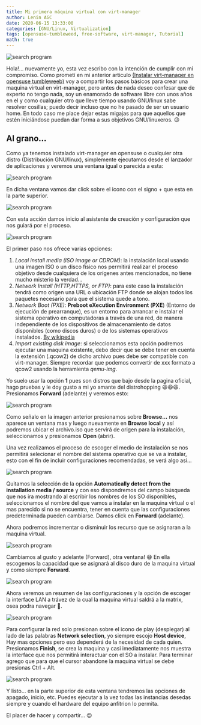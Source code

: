 ```yaml
---
title: Mi primera máquina virtual con virt-manager
author: Lenin AGC
date: 2020-06-15 13:33:00
categories: [GNU/Linux, Virtualization]
tags: [opensuse-tumbleweed, free-software, virt-manager, Tutorial]
math: true
---
```


![search program](/assets/img_posts/post2_img0.webp)

Hola!… nuevamente yo, esta vez escribo con la intención de cumplir con mi compromiso. Como prometí en mi anterior articulo [(Instalar virt-manager en opensuse tumbleweeb)](https://igunublue.github.io/posts/Instalar-virt-manager-en-Opensuse-Tumbleweed/) voy a compartir los pasos básicos para crear una maquina virtual en virt-manager, pero antes de nada deseo confesar que de experto no tengo nada, soy un enamorado de software libre con unos años en el y como cualquier otro que lleve tiempo usando GNU/linux sabe resolver cosillas; puedo decir incluso que no he pasado de ser un usuario home. En todo caso me place dejar estas migajas para que aquellos que estén iniciándose puedan dar forma a sus objetivos GNU/linuxeros. 😉

## Al grano…

Como ya tenemos instalado virt-manager en opensuse o cualquier otra distro (Distribución GNU/linux), simplemente ejecutamos desde el lanzador de aplicaciones y veremos una ventana igual o parecida a esta:

![search program](/assets/img_posts/post2_img1.webp)

En dicha ventana vamos dar click sobre el icono con el signo + que esta en la parte superior.

![search program](/assets/img_posts/post2_img2.webp)

Con esta acción damos inicio al asistente de creación y configuración que nos guiará por el proceso.

![search program](/assets/img_posts/post2_img3.webp)

El primer paso nos ofrece varias opciones:

1. _Local install media (ISO image or CDROM)_: la instalación local usando una imagen ISO o un disco físico nos permitirá realizar el proceso objetivo desde cualquiera de los orígenes antes mencionados, no tiene mucho misterio la verdad…
2. _Network Install (HTTP,HTTPS, or FTP)_: para este caso la instalación tendrá como origen una URL o ubicación FTP donde se alojan todos los paquetes necesario para que el sistema quede a tono.
3. _Network Boot (PXE)_: **Preboot eXecution Environment** (**PXE**) (Entorno de ejecución de prearranque), es un entorno para arrancar e instalar el sistema operativo en computadoras a través de una red, de manera independiente de los dispositivos de almacenamiento de datos disponibles (como discos duros) o de los sistemas operativos instalados. [By wikipedia](https://es.wikipedia.org/wiki/Preboot_Execution_Environment)
4. _Import existing disk image_: si seleccionamos esta opción podremos ejecutar una maquina existente, debo decir que se debe tener en cuenta la extensión (.qcow2) de dicho archivo pues debe ser compatible con virt-manager. Siempre recordar que podemos convertir de xxx formato a qcow2 usando la herramienta _qemu-img_.

Yo suelo usar la opción **1** pues son distros que bajo desde la pagina oficial, hago pruebas y le doy gusto a mi yo amante del distrohopping 😆😆😆. Presionamos **Forward** (adelante) y veremos esto:

![search program](/assets/img_posts/post2_img4.webp)

Como señalo en la imagen anterior presionamos sobre **Browse…** nos aparece un ventana mas y luego nuevamente en **Browse local** y así podremos ubicar el archivo.iso que servirá de origen para la instalación, seleccionamos y presionamos **Open** (abrir).

Una vez realizamos el proceso de escoger el medio de instalación se nos permitirá selecionar el nombre del sistema operativo que se va a instalar, esto con el fin de incluir configuraciones recomendadas, se verá algo así…

![search program](/assets/img_posts/post2_img5.webp)

Quitamos la selección de la opción **Automatically detect from the installation media / source** y con eso dispondremos del campo búsqueda que nos ira mostrando al escribir los nombres de los SO disponibles, seleccionamos el nombre del que vamos a instalar en la maquina virtual o el mas parecido si no se encuentra, tener en cuenta que las configuraciones predeterminada pueden cambiarse. Damos click en **Forward** (adelante).

Ahora podremos incrementar o disminuir los recurso que se asignaran a la maquina virtual.

![search program](/assets/img_posts/post2_img6.webp)

Cambiamos al gusto y adelante (Forward), otra ventana! 😅 En ella escogemos la capacidad que se asignará al disco duro de la maquina virtual y como siempre **Forward**.

![search program](/assets/img_posts/post2_img7.webp)

Ahora veremos un resumen de las configuraciones y la opción de escoger la interface LAN a trávez de la cual la maquina virtual saldrá a la matrix, osea podra navegar 🤣.

![search program](/assets/img_posts/post2_img8.webp)

Para configurar la red solo presionan sobre el icono de play (desplegar) al lado de las palabras **Network selection**, yo siempre escojo **Host device**, Hay mas opciones pero eso dependerá de la necesidad de cada quien. Presionamos **Finish**, se crea la maquina y casi imediatamente nos muestra la interface que nos permitirá interactuar con el SO a instalar. Para terminar agrego que para que el cursor abandone la maquina virtual se debe presionas Ctrl + Alt.

![search program](/assets/img_posts/post2_img8.webp)

Y listo… en la parte superior de esta ventana tendremos las opciones de apagado, inicio, etc. Puedes ejecutar a la vez todas las instancias desedas siempre y cuando el hardware del equipo anfitrion lo permita.

El placer de hacer y compartir… 😉
